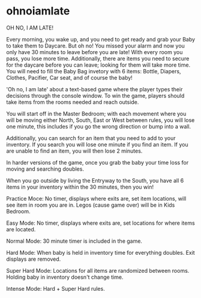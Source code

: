 # ohnoiamlate

OH NO, I AM LATE!

Every morning, you wake up, and you need to get ready and grab your Baby to take them to Daycare. But oh no! You missed your alarm and now you only have 30 minutes to leave before you are late! With every room you pass, you lose more time. Additionally, there are items you need to secure for the daycare before you can leave; looking for them will take more time. You will need to fill the Baby Bag invetory with 6 items: Bottle, Diapers, Clothes, Pacifier, Car seat, and of course the baby!


'Oh no, I am late' about a text-based game where the player types their decisions through the console window. To win the game, players should take items from the rooms needed and reach outside.


You will start off in the Master Bedroom; with each movement where you will be moving either North, South, East or West between rules, you will lose one minute, this includes if you go the wrong direction or bump into a wall.

Additionally, you can search for an item that you need to add to your inventory. If you search you will lose one minute if you find an item. If you are unable to find an item, you will then lose 2 minutes. 

In harder versions of the game, once you grab the baby your time loss for moving and searching doubles. 

When you go outside by living the Entryway to the South, you have all 6 items in your inventory within the 30 minutes, then you win! 


Practice Moce: No timer, displays where exits are, set item locations, will see item in room you are in. Legos (cause game over) will be in Kids Bedroom.

Easy Mode: No timer, displays where exits are, set locations for where items are located.

Normal Mode: 30 minute timer is included in the game.

Hard Mode: When baby is held in inventory time for everything doubles. Exit displays are removed.

Super Hard Mode: Locations for all items are randomized between rooms. Holding baby in inventory doesn't change time.

Intense Mode: Hard + Super Hard rules.
